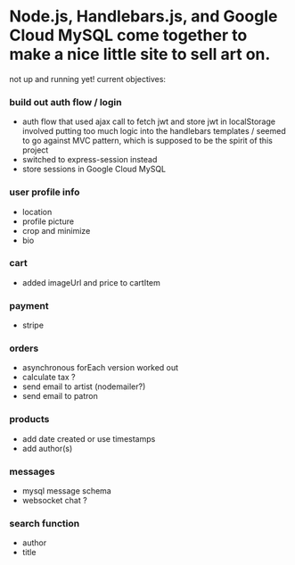 # Node.js, Handlebars.js, and Google Cloud MySQL come together to make a nice little site to sell art on.

not up and running yet!
current objectives:

### build out auth flow / login

- auth flow that used ajax call to fetch jwt and store jwt in localStorage involved putting too much logic into the handlebars templates / seemed to go against MVC pattern, which is supposed to be the spirit of this project
- switched to express-session instead
- store sessions in Google Cloud MySQL

### user profile info

- location
- profile picture
- crop and minimize
- bio

### cart

- added imageUrl and price to cartItem

### payment

- stripe

### orders

- asynchronous forEach version worked out
- calculate tax ?
- send email to artist (nodemailer?)
- send email to patron

### products

- add date created or use timestamps
- add author(s)

### messages

- mysql message schema
- websocket chat ?

### search function

- author
- title
